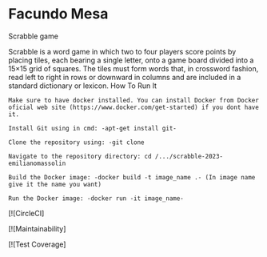 # Facundo Mesa 

Scrabble game 

Scrabble is a word game in which two to four players score points by placing tiles, each bearing a single letter, onto a game board divided into a 15×15 grid of squares. The tiles must form words that, in crossword fashion, read left to right in rows or downward in columns and are included in a standard dictionary or lexicon.
How To Run It

    Make sure to have docker installed. You can install Docker from Docker oficial web site (https://www.docker.com/get-started) if you dont have it.

    Install Git using in cmd: -apt-get install git-

    Clone the repository using: -git clone 

    Navigate to the repository directory: cd /.../scrabble-2023-emilianomassolin

    Build the Docker image: -docker build -t image_name .- (In image name give it the name you want)

    Run the Docker image: -docker run -it image_name-

[![CircleCI]

[![Maintainability]

[![Test Coverage]